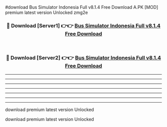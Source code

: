 #download Bus Simulator Indonesia Full v8.1.4 Free Download A.PK [MOD] premium latest version Unlocked zmg2e 



<div align="center">
<h3>🔴 Download [Server1] 👉👉 <a href="https://download1apk.web.app/">Bus Simulator Indonesia Full v8.1.4 Free Download</a></h3><br>

<h3>🔴 Download [Server2] 👉👉 <a href="https://download1apk.web.app/">Bus Simulator Indonesia Full v8.1.4 Free Download</a></h3>
</div>





----------------------------------------------------------

----------------------------------------------------------

----------------------------------------------------------

----------------------------------------------------------

----------------------------------------------------------

----------------------------------------------------------

----------------------------------------------------------

download premium latest version Unlocked

download premium latest version Unlocked
